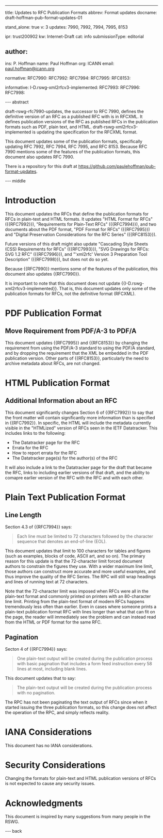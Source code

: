 ---
title: Updates to RFC Publication Formats
abbrev: Format updates
docname: draft-hoffman-pub-format-updates-01

stand_alone: true
v: 3
updates: 7990, 7992, 7994, 7995, 8153

ipr: trust200902
kw: Internet-Draft
cat: info
submissionType: editorial

author:
 -
   ins: P. Hoffman
   name: Paul Hoffman
   org: ICANN
   email: paul.hoffman@icann.org

normative:
  RFC7990:
  RFC7992:
  RFC7994:
  RFC7995:
  RFC8153:

informative:
  I-D.rswg-xml2rfcv3-implemented:
  RFC7993:
  RFC7996:
  RFC7998:

--- abstract

draft-rswg-rfc7990-updates, the successor to RFC 7990, defines the definitive version of an RFC as a published RFC with is in RFCXML.
It defines publication versions of the RFC as published RFCs in the publication formats such as PDF, plain text, and HTML.
draft-rswg-xml2rfcv3-implemented is updating the specification for the RFCXML format.

This document updates some of the publication formats, specifically updating RFC 7992, RFC 7994, RFC 7995, and RFC 8153.
Because RFC 7990 mentions some of the features of the publication formats, this document also updates RFC 7990.

<!--
This draft is part of the RFC Series Working Group (RSWG); see <https://datatracker.ietf.org/edwg/rswg/documents/>.
-->
There is a repository for this draft at <https://github.com/paulehoffman/pub-format-updates>.

--- middle

<!--

For text format, consider RFC 8792

-->

# Introduction

This document updates the RFCs that define the publication formats for RFCs in plain-text and HTML formats.
It updates
"HTML Format for RFCs" ({{RFC7992}}),
"Requirements for Plain-Text RFCs" ({{RFC7994}}),
and two documents about the PDF format,
"PDF Format for RFCs" ({{RFC7995}}) and "Digital Preservation Considerations for the RFC Series" ({{RFC8153}}).

Future versions of this draft might also update
"Cascading Style Sheets (CSS) Requirements for RFCs" ({{RFC7993}}), 
"SVG Drawings for RFCs: SVG 1.2 RFC" ({{RFC7996}}),
and
"'xml2rfc' Version 3 Preparation Tool Description" ({{RFC7998}}),
but does not do so yet.

Because {{RFC7990}} mentions some of the features of the publication, this document also updates {{RFC7990}}.

It is important to note that this document does not update {{I-D.rswg-xml2rfcv3-implemented}}.
That is, this document updates only some of the publication formats for RFCs, not the definitive format (RFCXML).


# PDF Publication Format

## Move Requirement from PDF/A-3 to PDF/A

This document updates {{RFC7995}} and {{RFC8153}} by changing the requirement from using the PDF/A-3 standard to using the PDF/A standard,
and by dropping the requirement that the XML be embedded in the PDF publication version.
Other parts of {{RFC8153}}, particularly the need to archive metadata about RFCs, are not changed.


# HTML Publication Format

## Additional Information about an RFC

This document significantly changes Section 6 of {{RFC7992}} to say that the front matter will contain significantly more information than is specified in {{RFC7992}}.
In specific, the HTML will include the metadata currently visible in the "HTMLized" version of RFCs seen in the IETF Datatracker.
This includes links to the following:

- The Datatracker page for the RFC
- Errata for the RFC
- How to report errata for the RFC
- The Datatracker page(s) for the author(s) of the RFC

It will also include a link to the Datatracker page for the draft that became the RFC, links to including earlier versions of that draft, and the ability to comapre earlier version of the RFC with the RFC and with each other.


# Plain Text Publication Format

## Line Length

Section 4.3 of {{RFC7994}} says:

> Each line must be limited to 72 characters followed by the character sequence that denotes an end-of-line (EOL).

This document updates that limit to 100 characters for tables and figures (such as examples, blocks of code, ASCII art, and so on).
The primary reason for this update is that the 72-character limit forced document authors to constrain the figures they use.
With a wider maximum line limit, those authors can construct more accurate and more useful examples, and thus improve the quality of the RFC Series.
The RPC will still wrap headings and lines of running text at 72 characters.

Note that the 72-character limit was imposed when RFCs were all in the plain-text format and commonly printed on printers with an 80-character line limit.
Printing from the plain-text format of modern RFCs happens tremendously less often than earlier.
Even in cases where someone prints a plain-text publication format RFC with lines longer than what that can fit on the page, the reader will immediately see the problem and can instead read from the HTML or PDF format for the same RFC.

## Pagination

Secton 4 of {{RFC7994}} says:

> One plain-text output will be created during the publication process with basic pagination that includes a form feed instruction every 58 lines at most, including blank lines.

This document updates that to say:

> The plain-text output will be created during the publication process with no pagination.

The RPC has not been paginating the text output of RFCs since when it started issuing the three publication formats, so this change does not affect the operation of the RPC, and simply reflects reality.


# IANA Considerations

This document has no IANA considerations.


# Security Considerations

Changing the formats for plain-text and HTML publication versions of RFCs is not expected to cause any security issues.

# Acknowledgments

This document is inspired by many suggestions from many people in the RSWG.

--- back
